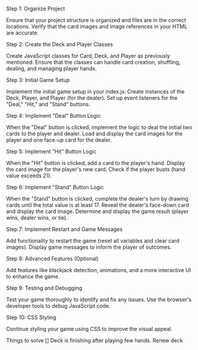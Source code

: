 Step 1: Organize Project

Ensure that your project structure is organized and files are in the correct locations.
Verify that the card images and image references in your HTML are accurate.

Step 2: Create the Deck and Player Classes

Create JavaScript classes for Card, Deck, and Player as previously mentioned.
Ensure that the classes can handle card creation, shuffling, dealing, and managing player hands.

Step 3: Initial Game Setup

Implement the initial game setup in your index.js:
Create instances of the Deck, Player, and Player (for the dealer).
Set up event listeners for the "Deal," "Hit," and "Stand" buttons.

Step 4: Implement "Deal" Button Logic

When the "Deal" button is clicked, implement the logic to deal the initial two cards to the player and dealer.
Load and display the card images for the player and one face-up card for the dealer.

Step 5: Implement "Hit" Button Logic

When the "Hit" button is clicked, add a card to the player's hand.
Display the card image for the player's new card.
Check if the player busts (hand value exceeds 21).

Step 6: Implement "Stand" Button Logic

When the "Stand" button is clicked, complete the dealer's turn by drawing cards until the total value is at least 17.
Reveal the dealer's face-down card and display the card image.
Determine and display the game result (player wins, dealer wins, or tie).

Step 7: Implement Restart and Game Messages

Add functionality to restart the game (reset all variables and clear card images).
Display game messages to inform the player of outcomes.

Step 8: Advanced Features (Optional)

Add features like blackjack detection, animations, and a more interactive UI to enhance the game.

Step 9: Testing and Debugging

Test your game thoroughly to identify and fix any issues.
Use the browser's developer tools to debug JavaScript code.

Step 10: CSS Styling

Continue styling your game using CSS to improve the visual appeal.

Things to solve
[] Deck is finishing after playing few hands. Renew deck
